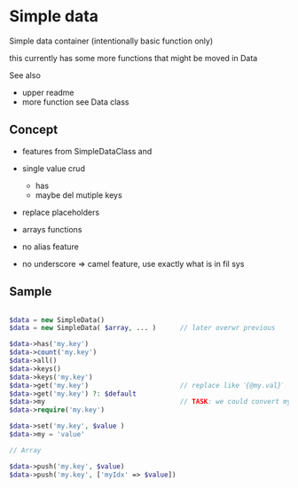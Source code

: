 # Simple data

Simple data container (intentionally basic function only)

this currently has some more functions that might be moved in Data


See also

- upper readme
- more function see Data class


Concept
----------------------------------------------------------

- features from SimpleDataClass and
- single value crud
  - has
  - maybe del mutiple keys
- replace placeholders
- arrays functions

- no alias feature
- no underscore => camel feature, use exactly what is in fil sys


Sample
----------------------------------------------------------

```php

$data = new SimpleData()
$data = new SimpleData( $array, ... )      // later overwr previous

$data->has('my.key')
$data->count('my.key')
$data->all()
$data->keys()
$data->keys('my.key')
$data->get('my.key')                       // replace like ˋ{@my.val}ˋ
$data->get('my.key') ?: $default
$data->my                                  // TASK: we could convert my.key in myKey
$data->require('my.key')

$data->set('my.key', $value )
$data->my = 'value'                        

// Array

$data->push('my.key', $value)
$data->push('my.key', ['myIdx' => $value])
```
